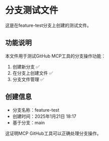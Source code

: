 # 分支测试文件

这是在feature-test分支上创建的测试文件。

## 功能说明

本文件用于测试GitHub MCP工具的分支操作功能：

1. 创建新分支 ✅
2. 在分支上创建文件 ✅
3. 分支文件管理 ✅

## 创建信息

- 分支名称：feature-test
- 创建时间：2025年1月21日 18:17
- 基于分支：main

这证明MCP GitHub工具可以正确处理分支操作。